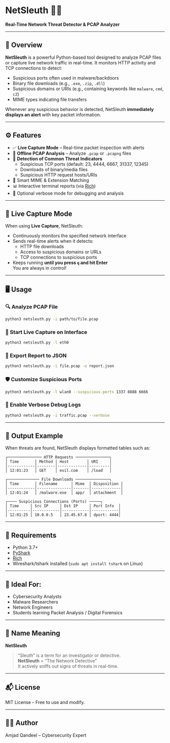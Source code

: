 # NetSleuth 🕵️‍♂️  
**Real-Time Network Threat Detector & PCAP Analyzer**

---

## 📌 Overview

**NetSleuth** is a powerful Python-based tool designed to analyze PCAP files or capture live network traffic in real-time. It monitors HTTP activity and TCP connections to detect:

- Suspicious ports often used in malware/backdoors
- Binary file downloads (e.g., `.exe`, `.zip`, `.dll`)
- Suspicious domains or URIs (e.g., containing keywords like `malware`, `cmd`, `c2`)
- MIME types indicating file transfers

Whenever any suspicious behavior is detected, NetSleuth **immediately displays an alert** with key packet information.

---

## ⚙️ Features

- ✅ **Live Capture Mode** – Real-time packet inspection with alerts
- 📁 **Offline PCAP Analysis** – Analyze `.pcap` or `.pcapng` files
- 🎯 **Detection of Common Threat Indicators**
  - Suspicious TCP ports (default: 23, 4444, 6667, 31337, 12345)
  - Downloads of binary/media files
  - Suspicious HTTP request hosts/URIs
- 🧠 Smart MIME & Extension Matching
- 📊 Interactive terminal reports (via [Rich](https://github.com/Textualize/rich))
- 🧪 Optional verbose mode for debugging and analysis

---

## 🚨 Live Capture Mode

When using **Live Capture**, NetSleuth:

- Continuously monitors the specified network interface
- Sends real-time alerts when it detects:
  - HTTP file downloads
  - Access to suspicious domains or URLs
  - TCP connections to suspicious ports
- Keeps running **until you press `q` and hit Enter**  
  You are always in control!

---

## 🖥️ Usage

### 🔍 Analyze PCAP File
```bash
python3 netsleuth.py -i path/to/file.pcap
```

### 📡 Start Live Capture on Interface
```bash
python3 netsleuth.py -l eth0
```

### 💾 Export Report to JSON
```bash
python3 netsleuth.py -i file.pcap -o report.json
```

### 🛡️ Customize Suspicious Ports
```bash
python3 netsleuth.py -l wlan0 --suspicious-ports 1337 8888 6666
```

### 🐛 Enable Verbose Debug Logs
```bash
python3 netsleuth.py -i traffic.pcap --verbose
```

---

## 📄 Output Example

When threats are found, NetSleuth displays formatted tables such as:

```
┌─────────────── HTTP Requests ───────────────┐
│ Time       │ Method │ Host        │ URI     │
│------------│--------│-------------│---------│
│ 12:01:23   │ GET    │ evil.com    │ /load   │

┌────────────── File Downloads ───────────────┐
│ Time       │ Filename      │ Mime  │ Disposition │
│------------│---------------│-------│-------------│
│ 12:01:24   │ /malware.exe  │ app/  │ attachment  │

┌──── Suspicious Connections (Ports) ─────┐
│ Time     │ Src IP     │ Dst IP     │ Port Info  │
│----------│------------│------------│------------│
│ 12:01:25 │ 10.0.0.5   │ 23.45.67.8 │ dport: 4444│
```

---

## 🧠 Requirements

- Python 3.7+
- [PyShark](https://github.com/KimiNewt/pyshark)
- [Rich](https://github.com/Textualize/rich)
- Wireshark/tshark installed (`sudo apt install tshark` on Linux)

---

## 🧪 Ideal For:

- Cybersecurity Analysts
- Malware Researchers
- Network Engineers
- Students learning Packet Analysis / Digital Forensics

---

## 📛 Name Meaning

**NetSleuth**  
> “Sleuth” is a term for an investigator or detective.  
> **NetSleuth** = “The Network Detective”  
> It actively sniffs out signs of threats in real-time.

---

## 📬 License

MIT License – Free to use and modify.

---

## 🧑‍💻 Author

Amjad Qandeel – Cybersecurity Expert
